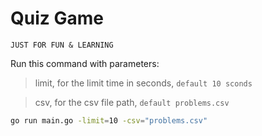 # Quiz Game

`JUST FOR FUN & LEARNING`

Run this command with parameters:

> limit, for the limit time in seconds, `default 10 sconds`

> csv, for the csv file path, `default problems.csv`

```bash
go run main.go -limit=10 -csv="problems.csv"
```
